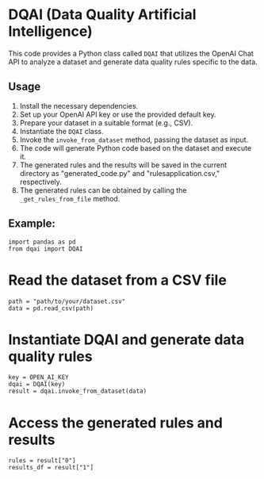 # DQAI (Data Quality Artificial Intelligence)

This code provides a Python class called `DQAI` that utilizes the OpenAI Chat API to analyze a dataset and generate data quality rules specific to the data.

## Usage

1. Install the necessary dependencies.
2. Set up your OpenAI API key or use the provided default key.
3. Prepare your dataset in a suitable format (e.g., CSV).
4. Instantiate the `DQAI` class.
5. Invoke the `invoke_from_dataset` method, passing the dataset as input.
6. The code will generate Python code based on the dataset and execute it.
7. The generated rules and the results will be saved in the current directory as "generated_code.py" and "rulesapplication.csv," respectively.
8. The generated rules can be obtained by calling the `_get_rules_from_file` method.


## Example:

    import pandas as pd
    from dqai import DQAI

# Read the dataset from a CSV file
    path = "path/to/your/dataset.csv"
    data = pd.read_csv(path)

# Instantiate DQAI and generate data quality rules
    key = OPEN_AI_KEY
    dqai = DQAI(key)
    result = dqai.invoke_from_dataset(data)

# Access the generated rules and results
    rules = result["0"]
    results_df = result["1"]
